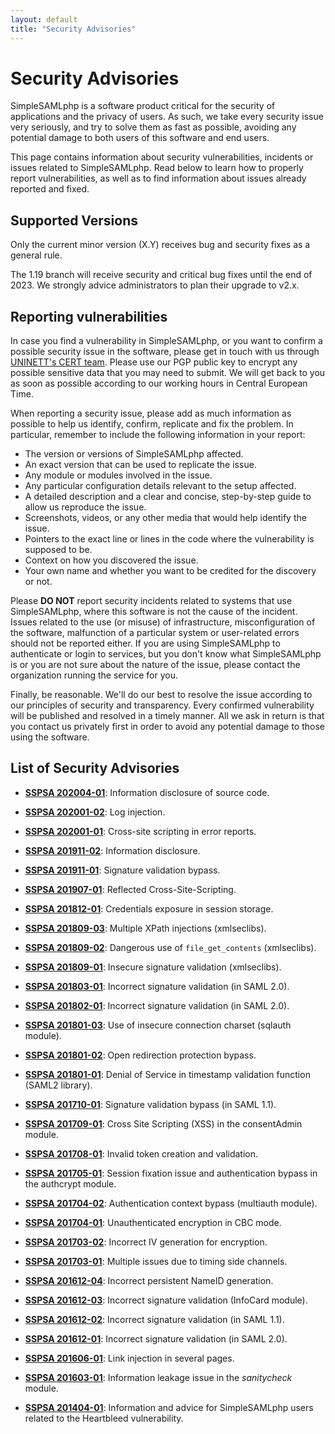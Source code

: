 ```yaml
---
layout: default
title: "Security Advisories"
---
```

# Security Advisories

SimpleSAMLphp is a software product critical for the security of applications and the privacy of users. As such, we take
every security issue very seriously, and try to solve them as fast as possible, avoiding any potential damage to both
users of this software and end users.

This page contains information about security vulnerabilities, incidents or issues related to SimpleSAMLphp. Read below
to learn how to properly report vulnerabilities, as well as to find information about issues already reported and fixed.

## Supported Versions

Only the current minor version (X.Y) receives bug and security fixes as a general rule.

The 1.19 branch will receive security and critical bug fixes until the end of 2023.
We strongly advice administrators to plan their upgrade to v2.x.

## Reporting vulnerabilities

In case you find a vulnerability in SimpleSAMLphp, or you want to confirm a possible security issue in the software,
please get in touch with us through [UNINETT's CERT team](https://www.uninett.no/cert). Please use our PGP public key
to encrypt any possible sensitive data that you may need to submit. We will get back to you as soon as possible
according to our working hours in Central European Time.

When reporting a security issue, please add as much information as possible to help us identify, confirm, replicate and
fix the problem. In particular, remember to include the following information in your report:

* The version or versions of SimpleSAMLphp affected.
* An exact version that can be used to replicate the issue.
* Any module or modules involved in the issue.
* Any particular configuration details relevant to the setup affected.
* A detailed description and a clear and concise, step-by-step guide to allow us reproduce the issue.
* Screenshots, videos, or any other media that would help identify the issue.
* Pointers to the exact line or lines in the code where the vulnerability is supposed to be.
* Context on how you discovered the issue.
* Your own name and whether you want to be credited for the discovery or not.

Please **DO NOT** report security incidents related to systems that use SimpleSAMLphp, where this software is not the
cause of the incident. Issues related to the use (or misuse) of infrastructure, misconfiguration of the software,
malfunction of a particular system or user-related errors should not be reported either. If you are using SimpleSAMLphp
to authenticate or login to services, but you don't know what SimpleSAMLphp is or you are not sure about the nature of
the issue, please contact the organization running the service for you.

Finally, be reasonable. We'll do our best to resolve the issue according to our principles of security and transparency.
Every confirmed vulnerability will be published and resolved in a timely manner. All we ask in return is that you
contact us privately first in order to avoid any potential damage to those using the software.

## List of Security Advisories

* [**SSPSA 202004-01**](/security/202004-01): Information disclosure of source code.

* [**SSPSA 202001-02**](/security/202001-02): Log injection.

* [**SSPSA 202001-01**](/security/202001-01): Cross-site scripting in error reports.

* [**SSPSA 201911-02**](/security/201911-02): Information disclosure.

* [**SSPSA 201911-01**](/security/201911-01): Signature validation bypass.

* [**SSPSA 201907-01**](/security/201907-01): Reflected Cross-Site-Scripting.

* [**SSPSA 201812-01**](/security/201812-01): Credentials exposure in session storage.

* [**SSPSA 201809-03**](/security/201809-03): Multiple XPath injections (xmlseclibs).

* [**SSPSA 201809-02**](/security/201809-02): Dangerous use of `file_get_contents` (xmlseclibs).

* [**SSPSA 201809-01**](/security/201809-01): Insecure signature validation (xmlseclibs).

* [**SSPSA 201803-01**](/security/201803-01): Incorrect signature validation (in SAML 2.0).

* [**SSPSA 201802-01**](/security/201802-01): Incorrect signature validation (in SAML 2.0).

* [**SSPSA 201801-03**](/security/201801-03): Use of insecure connection charset (sqlauth module).

* [**SSPSA 201801-02**](/security/201801-02): Open redirection protection bypass.

* [**SSPSA 201801-01**](/security/201801-01): Denial of Service in timestamp validation function (SAML2 library).

* [**SSPSA 201710-01**](/security/201710-01): Signature validation bypass (in SAML 1.1).

* [**SSPSA 201709-01**](/security/201709-01): Cross Site Scripting (XSS) in the consentAdmin module.

* [**SSPSA 201708-01**](/security/201708-01): Invalid token creation and validation.

* [**SSPSA 201705-01**](/security/201705-01): Session fixation issue and authentication bypass in the authcrypt module.

* [**SSPSA 201704-02**](/security/201704-02): Authentication context bypass (multiauth module).

* [**SSPSA 201704-01**](/security/201704-01): Unauthenticated encryption in CBC mode.

* [**SSPSA 201703-02**](/security/201703-02): Incorrect IV generation for encryption.

* [**SSPSA 201703-01**](/security/201703-01): Multiple issues due to timing side channels.

* [**SSPSA 201612-04**](/security/201612-04): Incorrect persistent NameID generation.

* [**SSPSA 201612-03**](/security/201612-03): Incorrect signature validation (InfoCard module).

* [**SSPSA 201612-02**](/security/201612-02): Incorrect signature validation (in SAML 1.1).

* [**SSPSA 201612-01**](/security/201612-01): Incorrect signature validation (in SAML 2.0).

* [**SSPSA 201606-01**](/security/201606-01): Link injection in several pages.

* [**SSPSA 201603-01**](/security/201603-01): Information leakage issue in the *sanitycheck*
module.

* [**SSPSA 201404-01**](/security/201404-01): Information and advice for SimpleSAMLphp users related
to the Heartbleed vulnerability.
